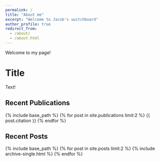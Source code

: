 ```yaml
---
permalink: /
title: "About me"
excerpt: "Welcome to Jacob's switchboard"
author_profile: true
redirect_from: 
  - /about/
  - /about.html
---
```


Welcome to my page!

Title
======
Text!

Recent Publications
------
{% include base_path %}
{% for post in site.publications limit:2 %}
  {{ post.citation }}
{% endfor %}

Recent Posts
------
{% include base_path %}
{% for post in site.posts limit:2 %}
  {% include archive-single.html %}
{% endfor %}